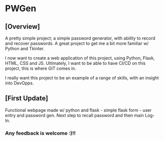 # PWGen #
        


## [Overview] ##
A pretty simple project; a simple password generator, with ability to record and recover passwords. A great project to get me a bit more familiar w/ Python and Tkinter.

I now want to create a web application of this project, using Python, Flask, HTML, CSS and JS. Ultimately, I want to be able to have CI/CD on this project, this is where GIT comes in.

I really want this project to be an example of a range of skills, with an insight into DevOpps.

## [First Update] ##
Functional webpage made w/ python and flask - simple flask form - user entry and password gen. 
Next step to recall password and then main Log-In.


### Any feedback is welcome :)!! ###

